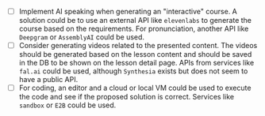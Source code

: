 -   [ ] Implement AI speaking when generating an "interactive" course. A solution could be to use an external API like `elevenlabs` to generate the course based on the requirements. For pronunciation, another API like `Deepgram` or `AssemblyAI` could be used.
-   [ ] Consider generating videos related to the presented content. The videos should be generated based on the lesson content and should be saved in the DB to be shown on the lesson detail page. APIs from services like `fal.ai` could be used, although `Synthesia` exists but does not seem to have a public API.
-   [ ] For coding, an editor and a cloud or local VM could be used to execute the code and see if the proposed solution is correct. Services like `sandbox` or `E2B` could be used.